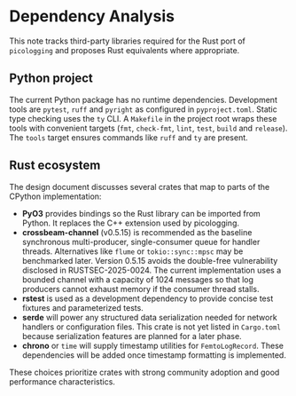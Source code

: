 # Dependency Analysis

This note tracks third-party libraries required for the Rust port of
`picologging` and proposes Rust equivalents where appropriate.

## Python project

The current Python package has no runtime dependencies. Development tools are
`pytest`, `ruff` and `pyright` as configured in `pyproject.toml`. Static type
checking uses the `ty` CLI. A `Makefile` in the project root wraps these tools
with convenient targets (`fmt`, `check-fmt`, `lint`, `test`, `build` and
`release`). The `tools` target ensures commands like `ruff` and `ty` are
present.

## Rust ecosystem

The design document discusses several crates that map to parts of the CPython
implementation:

- **PyO3** provides bindings so the Rust library can be imported from Python. It
  replaces the C++ extension used by picologging.
- **crossbeam-channel** (v0.5.15) is recommended as the baseline synchronous
  multi-producer, single-consumer queue for handler threads. Alternatives like
`flume` or `tokio::sync::mpsc` may be benchmarked later. Version 0.5.15 avoids
the double-free vulnerability disclosed in RUSTSEC-2025-0024. The current
implementation uses a bounded channel with a capacity of 1024 messages so that
log producers cannot exhaust memory if the consumer thread stalls.
- **rstest** is used as a development dependency to provide concise test
  fixtures and parameterized tests.
- **serde** will power any structured data serialization needed for network
  handlers or configuration files. This crate is not yet listed in `Cargo.toml`
  because serialization features are planned for a later phase.
- **chrono** or `time` will supply timestamp utilities for `FemtoLogRecord`.
  These dependencies will be added once timestamp formatting is implemented.

These choices prioritize crates with strong community adoption and good
performance characteristics.
